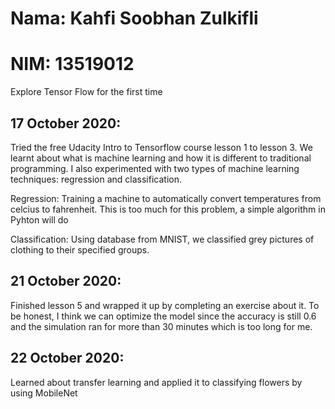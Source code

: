 # Nama: Kahfi Soobhan Zulkifli
# NIM: 13519012
Explore Tensor Flow for the first time

## 17 October 2020:
Tried the free Udacity Intro to Tensorflow course lesson 1 to lesson 3. We learnt about what is machine learning and how it is different to traditional programming. I also experimented with two types of machine learning techniques: regression and classification. 

Regression: Training a machine to automatically convert temperatures from celcius to fahrenheit. This is too much for this problem, a simple algorithm in Pyhton will do

Classification: Using database from MNIST, we classified grey pictures of clothing to their specified groups.

## 21 October 2020:
Finished lesson 5 and wrapped it up by completing an exercise about it. To be honest, I think we can optimize the model since the accuracy is still 0.6 and the simulation ran for more than 30 minutes which is too long for me. 

## 22 October 2020:
Learned about transfer learning and applied it to classifying flowers by using MobileNet
